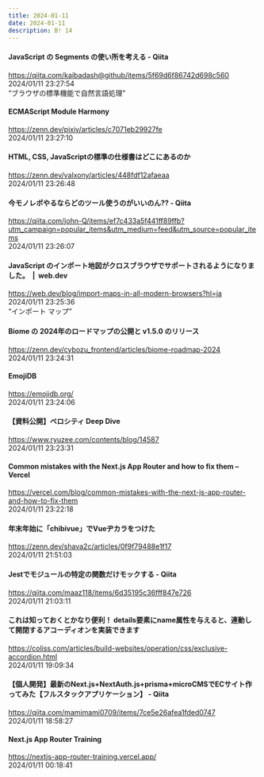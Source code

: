 ```yaml
---
title: 2024-01-11
date: 2024-01-11
description: B! 14
---
```


#### JavaScript の Segments の使い所を考える - Qiita
https://qiita.com/kaibadash@github/items/5f69d6f86742d698c560<br>
2024/01/11 23:27:54<br>
“ブラウザの標準機能で自然言語処理”


#### ECMAScript Module Harmony
https://zenn.dev/pixiv/articles/c7071eb29927fe<br>
2024/01/11 23:27:10<br>


#### HTML, CSS, JavaScriptの標準の仕様書はどこにあるのか
https://zenn.dev/valxony/articles/448fdf12afaeaa<br>
2024/01/11 23:26:48<br>


#### 今モノレポやるならどのツール使うのがいいのん?? - Qiita
https://qiita.com/john-Q/items/ef7c433a5f441ff89ffb?utm_campaign=popular_items&utm_medium=feed&utm_source=popular_items<br>
2024/01/11 23:26:07<br>


#### JavaScript のインポート地図がクロスブラウザでサポートされるようになりました。  |  web.dev
https://web.dev/blog/import-maps-in-all-modern-browsers?hl=ja<br>
2024/01/11 23:25:36<br>
“インポート マップ”


#### Biome の 2024年のロードマップの公開と v1.5.0 のリリース
https://zenn.dev/cybozu_frontend/articles/biome-roadmap-2024<br>
2024/01/11 23:24:31<br>


#### EmojiDB
https://emojidb.org/<br>
2024/01/11 23:24:06<br>


#### 【資料公開】ベロシティ Deep Dive
https://www.ryuzee.com/contents/blog/14587<br>
2024/01/11 23:23:31<br>


#### Common mistakes with the Next.js App Router and how to fix them – Vercel
https://vercel.com/blog/common-mistakes-with-the-next-js-app-router-and-how-to-fix-them<br>
2024/01/11 23:22:18<br>


#### 年末年始に「chibivue」でVueヂカラをつけた
https://zenn.dev/shava2c/articles/0f9f79488e1f17<br>
2024/01/11 21:51:03<br>


#### Jestでモジュールの特定の関数だけモックする - Qiita
https://qiita.com/maaz118/items/6d35195c36fff847e726<br>
2024/01/11 21:03:11<br>


#### これは知っておくとかなり便利！ details要素にname属性を与えると、連動して開閉するアコーディオンを実装できます
https://coliss.com/articles/build-websites/operation/css/exclusive-accordion.html<br>
2024/01/11 19:09:34<br>


#### 【個人開発】最新のNext.js+NextAuth.js+prisma+microCMSでECサイト作ってみた【フルスタックアプリケーション】 - Qiita
https://qiita.com/mamimami0709/items/7ce5e26afea1fded0747<br>
2024/01/11 18:58:27<br>


#### Next.js App Router Training
https://nextjs-app-router-training.vercel.app/<br>
2024/01/11 00:18:41<br>


